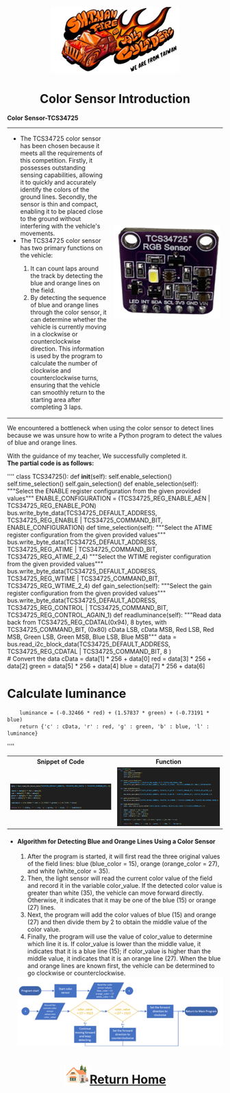 <div align="center"><img src="../../other/img/logo.png" width="300" alt=" logo"></div>

# <div align="center">Color Sensor Introduction</div> 
 __Color Sensor-TCS34725__
<div align="center">
<table>
<tr>  
<td>
<ul>
  <li>The TCS34725 color sensor has been chosen because it meets all the requirements of this competition. Firstly, it possesses outstanding sensing capabilities, allowing it to quickly and accurately identify the colors of the ground lines. Secondly, the sensor is thin and compact, enabling it to be placed close to the ground without interfering with the vehicle's movements.</li>
  <li>The TCS34725 color sensor has two primary functions on the vehicle:</li>
  <ol>
  <li>It can count laps around the track by detecting the blue and orange lines on the field.</li>
  <li>By detecting the sequence of blue and orange lines through the color sensor, it can determine whether the vehicle is currently moving in a clockwise or counterclockwise direction. This information is used by the program to calculate the number of clockwise and counterclockwise turns, ensuring that the vehicle can smoothly return to the starting area after completing 3 laps.</li>
  </ol>
</ul>
</td>
 <td width=250 ><img src="./img/TCS34725.png" alt="TCS34725" width="250" /> 
</td>
</tr>
</table> 
</div>
  
We encountered a bottleneck when using the color sensor to detect lines because we was unsure how to write a Python program to detect the values of blue and orange lines. 
        
With the guidance of my teacher, We successfully completed it.  
 __The partial code is as follows:__

 ''''
class TCS34725():
    def __init__(self):
        self.enable_selection()
        self.time_selection()
        self.gain_selection()
    def enable_selection(self):
        """Select the ENABLE register configuration from the given provided values"""
        ENABLE_CONFIGURATION = (TCS34725_REG_ENABLE_AEN | TCS34725_REG_ENABLE_PON)
        bus.write_byte_data(TCS34725_DEFAULT_ADDRESS, TCS34725_REG_ENABLE | TCS34725_COMMAND_BIT, ENABLE_CONFIGURATION)
    def time_selection(self):
        """Select the ATIME register configuration from the given provided values"""
        bus.write_byte_data(TCS34725_DEFAULT_ADDRESS, TCS34725_REG_ATIME | TCS34725_COMMAND_BIT, TCS34725_REG_ATIME_2_4)
        """Select the WTIME register configuration from the given provided values"""
        bus.write_byte_data(TCS34725_DEFAULT_ADDRESS, TCS34725_REG_WTIME | TCS34725_COMMAND_BIT, TCS34725_REG_WTIME_2_4)
    def gain_selection(self):
        """Select the gain register configuration from the given provided values"""
        bus.write_byte_data(TCS34725_DEFAULT_ADDRESS, TCS34725_REG_CONTROL | TCS34725_COMMAND_BIT, TCS34725_REG_CONTROL_AGAIN_1)
    def readluminance(self):
        """Read data back from TCS34725_REG_CDATAL(0x94), 8 bytes, with TCS34725_COMMAND_BIT, (0x80)
        cData LSB, cData MSB, Red LSB, Red MSB, Green LSB, Green MSB, Blue LSB, Blue MSB"""
        data = bus.read_i2c_block_data(TCS34725_DEFAULT_ADDRESS, TCS34725_REG_CDATAL | TCS34725_COMMAND_BIT, 8 )        
        # Convert the data
        cData = data[1] * 256 + data[0]
        red = data[3] * 256 + data[2]
        green = data[5] * 256 + data[4]
        blue = data[7] * 256 + data[6]        
# Calculate luminance
        luminance = (-0.32466 * red) + (1.57837 * green) + (-0.73191 * blue)
        return {'c' : cData, 'r' : red, 'g' : green, 'b' : blue, 'l' : luminance}
 ''''

<div align="center" width=100%>
<table >
<tr align="center">
  <th>Snippet of Code</th> 
  <th>Function</th>
</tr>
<tr>
  <td><img src="./img/TCS34725_code.png" alt="TCS34725" width=500/ > </td>
  <td><img src="./img/TCS34725_code_class.png" alt="TCS34725" width=500 />
  </td>  
  </tr>
</table>
</div>

- #### Algorithm for Detecting Blue and Orange Lines Using a Color Sensor
  1. After the program is started, it will first read the three original values of the field lines: blue (blue_color = 15), orange (orange_color = 27), and white (white_color = 35).
  2. Then, the light sensor will read the current color value of the field and record it in the variable color_value. If the detected color value is greater than white (35), the vehicle can move forward directly. Otherwise, it indicates that it may be one of the blue (15) or orange (27) lines.
  3. Next, the program will add the color values of blue (15) and orange (27) and then divide them by 2 to obtain the middle value of the color value.
  4. Finally, the program will use the value of color_value to determine which line it is. If color_value is lower than the middle value, it indicates that it is a blue line (15); if color_value is higher than the middle value, it indicates that it is an orange line (27). When the blue and orange lines are known first, the vehicle can be determined to go clockwise or counterclockwise.
  <div align=center><img src="./img/color_sensor.png"></div>

# <div align="center">![HOME](../../other/img/Home.png)[Return Home](../../)</div>  

